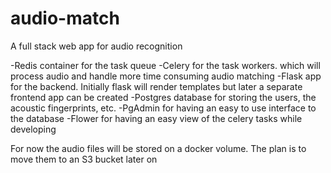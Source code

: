 # audio-match
A full stack web app for audio recognition

-Redis container for the task queue
-Celery for the task workers. which will process audio and handle more
time consuming audio matching
-Flask app for the backend. Initially flask will render templates but
later a separate frontend app can be created
-Postgres database for storing the users, the acoustic fingerprints,
etc.
-PgAdmin for having an easy to use interface to the database
-Flower for having an easy view of the celery tasks while developing

For now the audio files will be stored on a docker volume. The plan is
to move them to an S3 bucket later on